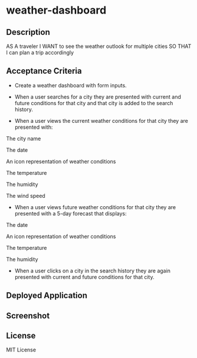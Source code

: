 # weather-dashboard
## Description 

AS A traveler
I WANT to see the weather outlook for multiple cities
SO THAT I can plan a trip accordingly

## Acceptance Criteria

- Create a weather dashboard with form inputs.

- When a user searches for a city they are presented with current and future conditions for that city and that city is added to the search history.

- When a user views the current weather conditions for that city they are presented with:

The city name

The date

An icon representation of weather conditions

The temperature

The humidity

The wind speed

- When a user views future weather conditions for that city they are presented with a 5-day forecast that displays:

The date

An icon representation of weather conditions

The temperature

The humidity

- When a user clicks on a city in the search history they are again presented with current and future conditions for that city.

## Deployed Application


## Screenshot


## License

MIT License

